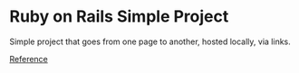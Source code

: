 # Ruby on Rails Simple Project
Simple project that goes from one page to another, hosted locally, via links.

[Reference](https://www.youtube.com/watch?v=GY7Ps8fqGdc&list=PLGLfVvz_LVvSngZQwrhYXlPnJf1zYqghI)
